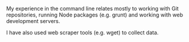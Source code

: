 My experience in the command line relates mostly to working with Git repositories, running Node packages (e.g. grunt) and working with web development servers.

I have also used web scraper tools (e.g. wget) to collect data.
